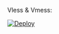 



Vless & Vmess: 

[![Deploy](https://www.herokucdn.com/deploy/button.png)](https://heroku.com/deploy/?url=https://github.com/dmitriyromanyuk/stalkers2) 










